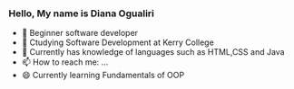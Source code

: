 ### Hello, My name is Diana Ogualiri 


- 🔭 Beginner software developer
- 🌱 Ctudying Software Development at Kerry College 
- 💬 Currently has knowledge of languages such as HTML,CSS and Java
- 📫 How to reach me: ...
- 😄 Currently learning Fundamentals of OOP
  

